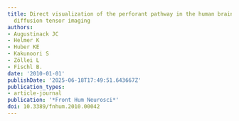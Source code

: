 ```yaml
---
title: Direct visualization of the perforant pathway in the human brain with ex vivo
  diffusion tensor imaging
authors:
- Augustinack JC
- Helmer K
- Huber KE
- Kakunoori S
- Zöllei L
- Fischl B.
date: '2010-01-01'
publishDate: '2025-06-18T17:49:51.643667Z'
publication_types:
- article-journal
publication: '*Front Hum Neurosci*'
doi: 10.3389/fnhum.2010.00042
---
```

